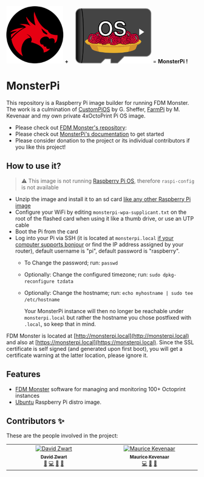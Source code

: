 <div style="display: inline">
  <img src="assets/logo-copyright.png" width="150" /> <strong>+</strong> <img src="assets/CustomPiOS.png" style="margin-left: 15px" width="200" />
    = <strong>MonsterPi !</strong>
</div>

# MonsterPi

This repository is a Raspberry Pi image builder for running FDM Monster.
The work is a culmination of [CustomPiOS](https://github.com/guysoft/CustomPiOS) by G. Sheffer, [FarmPi](https://github.com/mkevenaar/FarmPi) by M. Kevenaar and my own private 4xOctoPrint Pi OS image.

- Please check out [FDM Monster's repository](https://github.com/fdm-monster/fdm-monster): 
- Please check out [MonsterPi's documentation](https://docs.fdm-monster.net/guides/monsterpi) to get started
- Please consider donation to the project or its individual contributors if you like this project!

<!--ts-->
<!--te-->

## How to use it?

> :warning: This image is not running [Raspberry Pi OS](https://www.raspberrypi.org/software/), therefore `raspi-config` is not available

* Unzip the image and install it to an sd card [like any other Raspberry Pi image](https://www.raspberrypi.org/documentation/installation/installing-images/README.md)
* Configure your WiFi by editing `monsterpi-wpa-supplicant.txt` on the root of the flashed card when using it like a thumb drive, or use an UTP cable
* Boot the Pi from the card
* Log into your Pi via SSH (it is located at `monsterpi.local` [if your computer supports bonjour](https://learn.adafruit.com/bonjour-zeroconf-networking-for-windows-and-linux/overview) or find the IP address assigned by your router), default username is "pi", default password is "raspberry".
  * To Change the password; run: `passwd`
  * Optionally: Change the configured timezone; run: `sudo dpkg-reconfigure tzdata`
  * Optionally: Change the hostname; run: `echo myhostname | sudo tee /etc/hostname`

    Your MonsterPi instance will then no longer be reachable under `monsterpi.local` but rather the hostname you chose postfixed with `.local`, so keep that in mind.

FDM Monster is located at [http://monsterpi.local](http://monsterpi.local) and also at [https://monsterpi.local](https://monsterpi.local). Since the SSL certificate is self signed (and generated upon first boot), you will get a certificate warning at the latter location, please ignore it.

## Features

* [FDM Monster](https://fdm-monster.net) software for managing and monitoring 100+ Octoprint instances
* [Ubuntu](https://ubuntu.com/download/raspberry-pi) Raspberry Pi distro image.

## Contributors ✨

These are the people involved in the project:
<!-- ALL-CONTRIBUTORS-LIST:START - Do not remove or modify this section -->
<!-- prettier-ignore-start -->
<!-- markdownlint-disable -->
<table>
  <tbody>
    <tr>
      <td align="center" valign="top" width="14.28%"><a href="https://github.com/davidzwa"><img src="https://avatars.githubusercontent.com/u/6005355?v=4?s=80" width="80px;" alt="David Zwart"/><br /><sub><b>David Zwart</b></sub></a><br /><a href="https://github.com/fdm-monster/MonsterPi/issues?q=author%3Adavidzwa" title="Bug reports">🐛</a> <a href="https://github.com/fdm-monster/MonsterPi/commits?author=davidzwa" title="Code">💻</a> <a href="#maintenance-davidzwa" title="Maintenance">🚧</a> <a href="#userTesting-davidzwa" title="User Testing">📓</a></td>
      <td align="center" valign="top" width="14.28%"><a href="https://kevenaar.name"><img src="https://avatars.githubusercontent.com/u/834643?v=4?s=80" width="80px;" alt="Maurice Kevenaar"/><br /><sub><b>Maurice Kevenaar</b></sub></a><br /><a href="https://github.com/fdm-monster/MonsterPi/commits?author=mkevenaar" title="Code">💻</a> <a href="#ideas-mkevenaar" title="Ideas, Planning, & Feedback">🤔</a> <a href="https://github.com/fdm-monster/MonsterPi/pulls?q=is%3Apr+reviewed-by%3Amkevenaar" title="Reviewed Pull Requests">👀</a></td>
    </tr>
  </tbody>
</table>

<!-- markdownlint-restore -->
<!-- prettier-ignore-end -->

<!-- ALL-CONTRIBUTORS-LIST:END -->

<!-- ALL-CONTRIBUTORS-LIST:START - Do not remove or modify this section -->
<!-- prettier-ignore-start -->
<!-- markdownlint-disable -->
<!-- markdownlint-restore -->
<!-- prettier-ignore-end -->

<table></table>

<!-- ALL-CONTRIBUTORS-LIST:END -->
